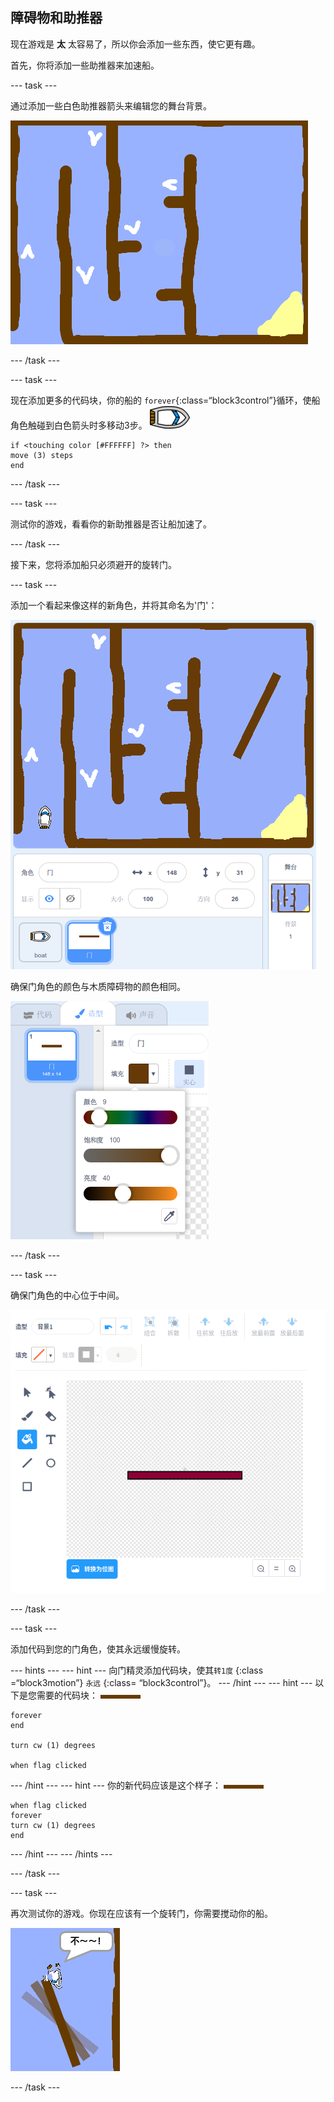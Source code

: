 ## 障碍物和助推器

现在游戏是 **太** 太容易了，所以你会添加一些东西，使它更有趣。

首先，你将添加一些助推器来加速船。

\--- task \---

通过添加一些白色助推器箭头来编辑您的舞台背景。

![截图](images/boat-boost.png)

\--- /task \---

\--- task \---

现在添加更多的代码块，你的船的 `forever`{:class=“block3control”}循环，使船角色触碰到白色箭头时多移动3步。 ![船角色](images/boat_resize.png)

```blocks3
if <touching color [#FFFFFF] ?> then
move (3) steps
end
```

\--- /task \---

\--- task \---

测试你的游戏，看看你的新助推器是否让船加速了。

\--- /task \---

接下来，您将添加船只必须避开的旋转门。

\--- task \---

添加一个看起来像这样的新角色，并将其命名为'门'：

![截图](images/boat-gate.png)

确保门角色的颜色与木质障碍物的颜色相同。

![截图](images/brown-hsv.png)

\--- /task \---

\--- task \---

确保门角色的中心位于中间。

![截屏](images/boat-center.png)

\--- /task \---

\--- task \---

添加代码到您的门角色，使其永远缓慢旋转。

\--- hints \--- \--- hint \--- 向门精灵添加代码块，使其`转1度` {:class =“block3motion”} `永远` {:class= “block3control”}。 \--- /hint \--- \--- hint \--- 以下是您需要的代码块： ![门](images/gate.png)

```blocks3
forever
end

turn cw (1) degrees

when flag clicked
```

\--- /hint \--- \--- hint \--- 你的新代码应该是这个样子： ![门](images/gate.png)

```blocks3
when flag clicked
forever
turn cw (1) degrees
end
```

\--- /hint \--- \--- /hints \---

\--- /task \---

\--- task \---

再次测试你的游戏。你现在应该有一个旋转门，你需要搅动你的船。

![截图](images/boat-gate-test.png)

\--- /task \---